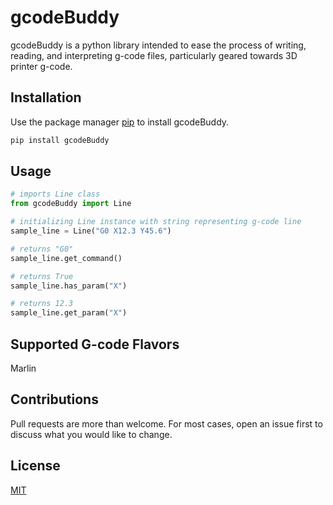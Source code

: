 # gcodeBuddy

gcodeBuddy is a python library intended to ease the process
of writing, reading, and interpreting g-code files, particularly geared towards
3D printer g-code.

## Installation

Use the package manager
[pip](https://pip.pypa.io/en/stable/) to install gcodeBuddy.

```bash
pip install gcodeBuddy
```

## Usage

```python
# imports Line class
from gcodeBuddy import Line

# initializing Line instance with string representing g-code line
sample_line = Line("G0 X12.3 Y45.6")

# returns "G0"
sample_line.get_command()

# returns True
sample_line.has_param("X")

# returns 12.3
sample_line.get_param("X")
```

## Supported G-code Flavors

Marlin

## Contributions

Pull requests are more than welcome. For most cases, open
an issue first to discuss what you would like to change.

## License

[MIT](https://choosealicense.com/licenses/mit/)
